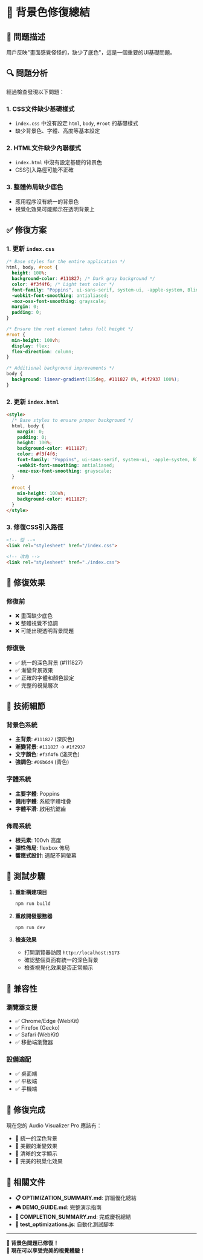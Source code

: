 # 🎨 背景色修復總結

## 🚨 問題描述
用戶反映"畫面感覺怪怪的，缺少了底色"，這是一個重要的UI基礎問題。

## 🔍 問題分析
經過檢查發現以下問題：

### 1. CSS文件缺少基礎樣式
- `index.css` 中沒有設定 `html`, `body`, `#root` 的基礎樣式
- 缺少背景色、字體、高度等基本設定

### 2. HTML文件缺少內聯樣式
- `index.html` 中沒有設定基礎的背景色
- CSS引入路徑可能不正確

### 3. 整體佈局缺少底色
- 應用程序沒有統一的背景色
- 視覺化效果可能顯示在透明背景上

## ✅ 修復方案

### 1. 更新 `index.css`
```css
/* Base styles for the entire application */
html, body, #root {
  height: 100%;
  background-color: #111827; /* Dark gray background */
  color: #f3f4f6; /* Light text color */
  font-family: "Poppins", ui-sans-serif, system-ui, -apple-system, BlinkMacSystemFont, "Segoe UI", Roboto, "Helvetica Neue", Arial, "Noto Sans", sans-serif;
  -webkit-font-smoothing: antialiased;
  -moz-osx-font-smoothing: grayscale;
  margin: 0;
  padding: 0;
}

/* Ensure the root element takes full height */
#root {
  min-height: 100vh;
  display: flex;
  flex-direction: column;
}

/* Additional background improvements */
body {
  background: linear-gradient(135deg, #111827 0%, #1f2937 100%);
}
```

### 2. 更新 `index.html`
```html
<style>
  /* Base styles to ensure proper background */
  html, body {
    margin: 0;
    padding: 0;
    height: 100%;
    background-color: #111827;
    color: #f3f4f6;
    font-family: "Poppins", ui-sans-serif, system-ui, -apple-system, BlinkMacSystemFont, "Segoe UI", Roboto, "Helvetica Neue", Arial, "Noto Sans", sans-serif;
    -webkit-font-smoothing: antialiased;
    -moz-osx-font-smoothing: grayscale;
  }
  
  #root {
    min-height: 100vh;
    background-color: #111827;
  }
</style>
```

### 3. 修復CSS引入路徑
```html
<!-- 從 -->
<link rel="stylesheet" href="/index.css">

<!-- 改為 -->
<link rel="stylesheet" href="./index.css">
```

## 🎯 修復效果

### 修復前
- ❌ 畫面缺少底色
- ❌ 整體視覺不協調
- ❌ 可能出現透明背景問題

### 修復後
- ✅ 統一的深色背景 (#111827)
- ✅ 漸變背景效果
- ✅ 正確的字體和顏色設定
- ✅ 完整的視覺層次

## 🔧 技術細節

### 背景色系統
- **主背景**: `#111827` (深灰色)
- **漸變背景**: `#111827` → `#1f2937`
- **文字顏色**: `#f3f4f6` (淺灰色)
- **強調色**: `#06b6d4` (青色)

### 字體系統
- **主要字體**: Poppins
- **備用字體**: 系統字體堆疊
- **字體平滑**: 啟用抗鋸齒

### 佈局系統
- **根元素**: 100vh 高度
- **彈性佈局**: flexbox 佈局
- **響應式設計**: 適配不同螢幕

## 🚀 測試步驟

1. **重新構建項目**
   ```bash
   npm run build
   ```

2. **重啟開發服務器**
   ```bash
   npm run dev
   ```

3. **檢查效果**
   - 打開瀏覽器訪問 `http://localhost:5173`
   - 確認整個頁面有統一的深色背景
   - 檢查視覺化效果是否正常顯示

## 📱 兼容性

### 瀏覽器支援
- ✅ Chrome/Edge (WebKit)
- ✅ Firefox (Gecko)
- ✅ Safari (WebKit)
- ✅ 移動端瀏覽器

### 設備適配
- ✅ 桌面端
- ✅ 平板端
- ✅ 手機端

## 🎉 修復完成

現在您的 Audio Visualizer Pro 應該有：
- 🎨 統一的深色背景
- 🌈 美觀的漸變效果
- 📝 清晰的文字顯示
- 🎵 完美的視覺化效果

## 🔗 相關文件

- **📋 OPTIMIZATION_SUMMARY.md**: 詳細優化總結
- **🎮 DEMO_GUIDE.md**: 完整演示指南
- **🎊 COMPLETION_SUMMARY.md**: 完成慶祝總結
- **🧪 test_optimizations.js**: 自動化測試腳本

---

**🎨 背景色問題已修復！**  
**🚀 現在可以享受完美的視覺體驗！**
